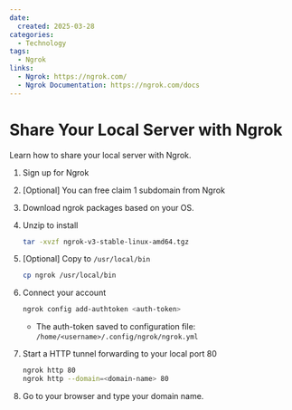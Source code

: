 ```yaml
---
date:
  created: 2025-03-28
categories:
  - Technology
tags:
  - Ngrok
links:
  - Ngrok: https://ngrok.com/
  - Ngrok Documentation: https://ngrok.com/docs
---
```


# Share Your Local Server with Ngrok

Learn how to share your local server with Ngrok.

<!-- more -->

1. Sign up for Ngrok

2. [Optional] You can free claim 1 subdomain from Ngrok

3. Download ngrok packages based on your OS.

4. Unzip to install
    ```bash
    tar -xvzf ngrok-v3-stable-linux-amd64.tgz
    ```

5. [Optional] Copy to `/usr/local/bin`
    ```bash
    cp ngrok /usr/local/bin
    ```

6. Connect your account
    ```bash
    ngrok config add-authtoken <auth-token>
    ```

    - The auth-token saved to configuration file: `/home/<username>/.config/ngrok/ngrok.yml`

7. Start a HTTP tunnel forwarding to your local port 80
    ```bash
    ngrok http 80
    ngrok http --domain=<domain-name> 80
    ```

8. Go to your browser and type your domain name.
